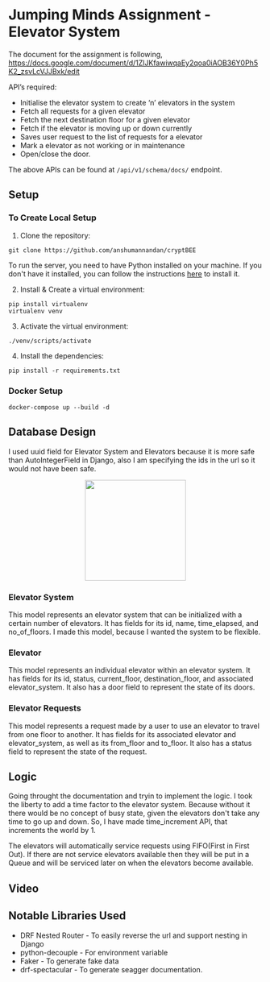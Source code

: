 # Jumping Minds Assignment - Elevator System
The document for the assignment is following, https://docs.google.com/document/d/1ZlJKfawiwqaEy2qoa0iAOB36Y0Ph5K2_zsvLcVJJBxk/edit

API’s required:
- Initialise the elevator system to create ‘n’ elevators in the system
- Fetch all requests for a given elevator
- Fetch the next destination floor for a given elevator
- Fetch if the elevator is moving up or down currently
- Saves user request to the list of requests for a elevator
- Mark a elevator as not working or in maintenance 
- Open/close the door.

The above APIs can be found at `/api/v1/schema/docs/` endpoint.

## Setup
### To Create Local Setup
1. Clone the repository:

```CMD
git clone https://github.com/anshumannandan/cryptBEE
```
To run the server, you need to have Python installed on your machine. If you don't have it installed, you can follow the instructions [here](https://www.geeksforgeeks.org/download-and-install-python-3-latest-version/) to install it.

2. Install & Create a virtual environment:

```CMD
pip install virtualenv
virtualenv venv
```

3. Activate the virtual environment:
```CMD
./venv/scripts/activate
```

4. Install the dependencies: 

```CMD
pip install -r requirements.txt
```

### Docker Setup

```CMD
docker-compose up --build -d
```

## Database Design

I used uuid field for Elevator System and Elevators because it is more safe than AutoIntegerField in Django, also I am specifying the ids in the url so it would not have been safe.

<p align="center">
  <img src="https://imgur.com/a/xrLeHz4" width="200" />  
</p>


### Elevator System
This model represents an elevator system that can be initialized with a certain number of elevators. It has fields for its id, name, time_elapsed, and no_of_floors.
I made this model, because I wanted the system to be flexible.

### Elevator
This model represents an individual elevator within an elevator system. It has fields for its id, status, current_floor, destination_floor, and associated elevator_system. It also has a door field to represent the state of its doors.

### Elevator Requests
This model represents a request made by a user to use an elevator to travel from one floor to another. It has fields for its associated elevator and elevator_system, as well as its from_floor and to_floor. It also has a status field to represent the state of the request.

## Logic

Going throught the documentation and tryin to implement the logic. I took the liberty to add a time factor to the elevator system. Because without it there would be no concept of busy state, given the elevators don't take any time to go up and down. So, I have made time_increment API, that increments the world by 1.

The elevators will automatically service requests using FIFO(First in First Out). If there are not service elevators available then they will be put in a Queue and will be serviced later on when the elevators become available.

## Video



## Notable Libraries Used

- DRF Nested Router - To easily reverse the url and support nesting in Django
- python-decouple - For environment variable
- Faker - To generate fake data
- drf-spectacular - To generate seagger documentation.

